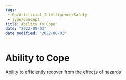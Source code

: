 ```yaml
---
tags:
 - On/Artificial_Intelligence/Safety
 - Type/Concept
title: Ability to Cope
date: "2022-08-03"
date modified: "2022-08-03"
---
```


# Ability to Cope
Ability to efficiently recover from the effects of hazards
